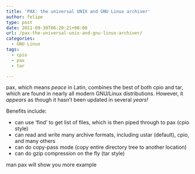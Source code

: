 ```yaml
---
title: 'PAX: the universal UNIX and GNU Linux archiver'
author: felipe
type: post
date: 2011-09-30T06:20:21+00:00
url: /pax-the-universal-unix-and-gnu-linux-archiver/
categories:
  - GNU Linux
tags:
  - cpio
  - pax
  - tar

---
```

pax, which means _peace_ in Latin, combines the best of both cpio and tar, which are found in nearly all modern GNU/Linux distributions. However, it _appears_ as though it hasn&#8217;t been updated in several _years!_

Benefits include:

  * can use &#8216;find&#8217; to get list of files, which is then piped through to pax (cpio style)
  * can read and write many archive formats, including ustar (default), cpio, and many others
  * can do copy-pass mode (copy entire directory tree to another location)
  * can do gzip compression on the fly (tar style)

man pax will show you more example